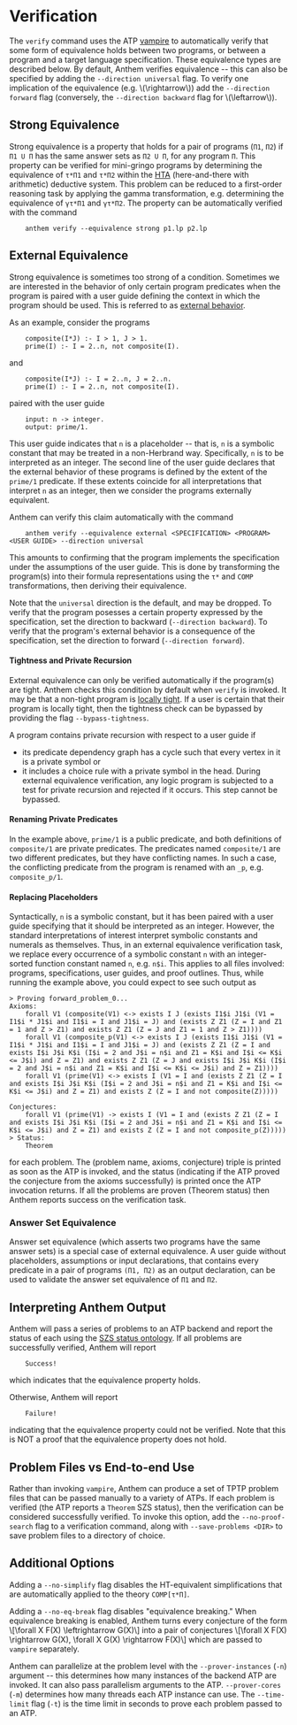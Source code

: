 # Verification
The `verify` command uses the ATP [vampire](https://vprover.github.io/) to automatically verify that some form of equivalence holds between two programs, or between a program and a target language specification.
These equivalence types are described below.
By default, Anthem verifies equivalence -- this can also be specified by adding the `--direction universal` flag.
To verify one implication of the equivalence (e.g. \\(\rightarrow\\)) add the `--direction forward` flag (conversely, the `--direction backward` flag for \\(\leftarrow\\)).


## Strong Equivalence
Strong equivalence is a property that holds for a pair of programs (`Π1`, `Π2`) if `Π1 U Π` has the same answer sets as `Π2 U Π`, for any program `Π`.
This property can be verified for mini-gringo programs by determining the equivalence of `τ*Π1` and `τ*Π2` within the [HTA](https://doi.org/10.1017/S1471068421000338) (here-and-there with arithmetic) deductive system.
This problem can be reduced to a first-order reasoning task by applying the gamma transformation, e.g. determining the equivalence of `γτ*Π1` and `γτ*Π2`.
The property can be automatically verified with the command
```
    anthem verify --equivalence strong p1.lp p2.lp
```


## External Equivalence
Strong equivalence is sometimes too strong of a condition.
Sometimes we are interested in the behavior of only certain program predicates when the program is paired with a user guide defining the context in which the program should be used.
This is referred to as [external behavior](https://doi.org/10.1017/S1471068423000200).

As an example, consider the programs
```
    composite(I*J) :- I > 1, J > 1.
    prime(I) :- I = 2..n, not composite(I).
```
and
```
    composite(I*J) :- I = 2..n, J = 2..n.
    prime(I) :- I = 2..n, not composite(I).
```
paired with the user guide
```
    input: n -> integer.
    output: prime/1.
```
This user guide indicates that `n` is a placeholder -- that is, `n` is a symbolic constant that may be treated in a non-Herbrand way.
Specifically, `n` is to be interpreted as an integer.
The second line of the user guide declares that the external behavior of these programs is defined by the extent of the `prime/1` predicate.
If these extents coincide for all interpretations that interpret `n` as an integer, then we consider the programs externally equivalent.

Anthem can verify this claim automatically with the command
```
    anthem verify --equivalence external <SPECIFICATION> <PROGRAM> <USER GUIDE> --direction universal
```
This amounts to confirming that the program implements the specification under the assumptions of the user guide.
This is done by transforming the program(s) into their formula representations using the `τ*` and `COMP` transformations, then deriving their equivalence.

Note that the `universal` direction is the default, and may be dropped.
To verify that the program posesses a certain property expressed by the specification, set the direction to backward (`--direction backward`).
To verify that the program's external behavior is a consequence of the specification, set the direction to forward (`--direction forward`).

#### Tightness and Private Recursion
External equivalence can only be verified automatically if the program(s) are tight.
Anthem checks this condition by default when `verify` is invoked.
It may be that a non-tight program is [locally tight](https://doi.org/10.1017/S147106842300039X).
If a user is certain that their program is locally tight, then the tightness check can be bypassed by providing the flag `--bypass-tightness`.

A program contains private recursion with respect to a user guide if
* its predicate dependency graph has a cycle such that every vertex in it is a private symbol or
* it includes a choice rule with a private symbol in the head.
During external equivalence verification, any logic program is subjected to a test for private recursion and rejected if it occurs.
This step cannot be bypassed.

#### Renaming Private Predicates
In the example above, `prime/1` is a public predicate, and both definitions of `composite/1` are private predicates.
The predicates named `composite/1` are two different predicates, but they have conflicting names.
In such a case, the conflicting predicate from the program is renamed with an `_p`, e.g. `composite_p/1`.

#### Replacing Placeholders
Syntactically, `n` is a symbolic constant, but it has been paired with a user guide specifying that it should be interpreted as an integer.
However, the standard interpretations of interest interpret symbolic constants and numerals as themselves.
Thus, in an external equivalence verification task, we replace every occurrence of a symbolic constant `n` with an integer-sorted function constant named `n`, e.g. `n$i`.
This applies to all files involved: programs, specifications, user guides, and proof outlines.
Thus, while running the example above, you could expect to see such output as
```
> Proving forward_problem_0...
Axioms:
    forall V1 (composite(V1) <-> exists I J (exists I1$i J1$i (V1 = I1$i * J1$i and I1$i = I and J1$i = J) and (exists Z Z1 (Z = I and Z1 = 1 and Z > Z1) and exists Z Z1 (Z = J and Z1 = 1 and Z > Z1))))
    forall V1 (composite_p(V1) <-> exists I J (exists I1$i J1$i (V1 = I1$i * J1$i and I1$i = I and J1$i = J) and (exists Z Z1 (Z = I and exists I$i J$i K$i (I$i = 2 and J$i = n$i and Z1 = K$i and I$i <= K$i <= J$i) and Z = Z1) and exists Z Z1 (Z = J and exists I$i J$i K$i (I$i = 2 and J$i = n$i and Z1 = K$i and I$i <= K$i <= J$i) and Z = Z1))))
    forall V1 (prime(V1) <-> exists I (V1 = I and (exists Z Z1 (Z = I and exists I$i J$i K$i (I$i = 2 and J$i = n$i and Z1 = K$i and I$i <= K$i <= J$i) and Z = Z1) and exists Z (Z = I and not composite(Z)))))

Conjectures:
    forall V1 (prime(V1) -> exists I (V1 = I and (exists Z Z1 (Z = I and exists I$i J$i K$i (I$i = 2 and J$i = n$i and Z1 = K$i and I$i <= K$i <= J$i) and Z = Z1) and exists Z (Z = I and not composite_p(Z)))))
> Status:
    Theorem
```

for each problem.
The (problem name, axioms, conjecture) triple is printed as soon as the ATP is invoked, and the status (indicating if the ATP proved the conjecture from the axioms successfully) is printed once the ATP invocation returns.
If all the problems are proven (Theorem status) then Anthem reports success on the verification task.



### Answer Set Equivalence
Answer set equivalence (which asserts two programs have the same answer sets) is a special case of external equivalence.
A user guide without placeholders, assumptions or input declarations, that contains every predicate in a pair of programs `(Π1, Π2)` as an output declaration, can be used to validate the answer set equivalence of `Π1` and `Π2`.

## Interpreting Anthem Output
Anthem will pass a series of problems to an ATP backend and report the status of each using the [SZS status ontology](https://dblp.org/rec/conf/lpar/Sutcliffe08.bib).
If all problems are successfully verified, Anthem will report
```
    Success!
```
which indicates that the equivalence property holds.

Otherwise, Anthem will report
```
    Failure!
```
indicating that the equivalence property could not be verified.
Note that this is NOT a proof that the equivalence property does not hold.


## Problem Files vs End-to-end Use
Rather than invoking `vampire`, Anthem can produce a set of TPTP problem files that can be passed manually to a variety of ATPs.
If each problem is verified (the ATP reports a `Theorem` SZS status), then the verification can be considered successfully verified.
To invoke this option, add the `--no-proof-search` flag to a verification command, along with `--save-problems <DIR>` to save problem files to a directory of choice.


## Additional Options

Adding a `--no-simplify` flag disables the HT-equivalent simplifications that are automatically applied to the theory `COMP[τ*Π]`.

Adding a `--no-eq-break` flag disables "equivalence breaking."
When equivalence breaking is enabled, Anthem turns every conjecture of the form
\\[\forall X F(X) \leftrightarrow G(X)\\]
into a pair of conjectures
\\[\forall X F(X) \rightarrow G(X), \forall X G(X) \rightarrow F(X)\\]
which are passed to `vampire` separately.

Anthem can parallelize at the problem level with the `--prover-instances` (`-n`) argument -- this determines how many instances of the backend ATP are invoked.
It can also pass parallelism arguments to the ATP.
`--prover-cores` (`-m`) determines how many threads each ATP instance can use.
The `--time-limit` flag (`-t`) is the time limit in seconds to prove each problem passed to an ATP.

